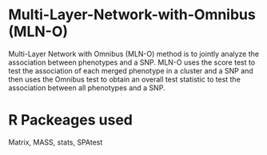 # Multi-Layer-Network-with-Omnibus (MLN-O)
Multi-Layer Network with Omnibus (MLN-O) method is to jointly analyze the association between phenotypes and a SNP. MLN-O uses the score test to test the association of each merged phenotype in a cluster and a SNP and then uses the Omnibus test to obtain an overall test statistic to test the association between all phenotypes and a SNP. 

# R Packeages used
Matrix, MASS, stats, SPAtest


